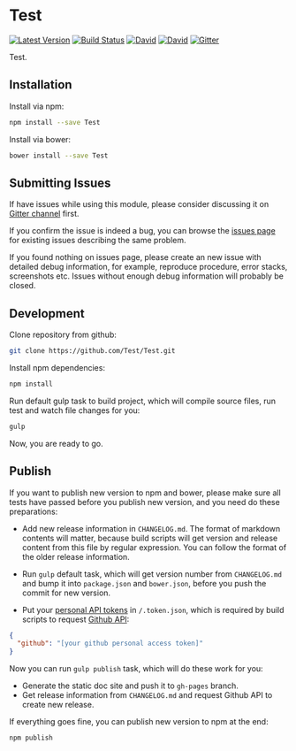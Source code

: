 # Test

[![Latest Version](https://img.shields.io/npm/v/Test.svg)](https://www.npmjs.com/package/Test)
[![Build Status](https://img.shields.io/travis/Test/Test.svg)](https://travis-ci.org/Test/Test)
[![David](https://img.shields.io/david/Test/Test.svg)](https://david-dm.org/Test/Test)
[![David](https://img.shields.io/david/dev/Test/Test.svg)](https://david-dm.org/Test/Test#info=devDependencies)
[![Gitter](https://img.shields.io/gitter/room/nwjs/nw.js.svg)](https://gitter.im/Test/Test)

Test.

## Installation

Install via npm:

```bash
npm install --save Test
```

Install via bower:

```bash
bower install --save Test
```

## Submitting Issues

If have issues while using this module, please consider discussing it on [Gitter channel](https://gitter.im/Test/Test) first.

If you confirm the issue is indeed a bug, you can browse the [issues page](https://github.com/Test/Test/issues) for existing issues describing the same problem.

If you found nothing on issues page, please create an new issue with detailed debug information, for example, reproduce procedure, error stacks, screenshots etc. Issues without enough debug information will probably be closed.

## Development

Clone repository from github:

```bash
git clone https://github.com/Test/Test.git
```

Install npm dependencies:

```bash
npm install
```

Run default gulp task to build project, which will compile source files, run test and watch file changes for you:

```bash
gulp
```

Now, you are ready to go.

## Publish

If you want to publish new version to npm and bower, please make sure all tests have passed before you publish new version, and you need do these preparations:

* Add new release information in `CHANGELOG.md`. The format of markdown contents will matter, because build scripts will get version and release content from this file by regular expression. You can follow the format of the older release information.

* Run `gulp` default task, which will get version number from `CHANGELOG.md` and bump it into `package.json` and `bower.json`, before you push the commit for new version.

* Put your [personal API tokens](https://github.com/blog/1509-personal-api-tokens) in `/.token.json`, which is required by build scripts to request [Github API](https://developer.github.com/v3/):

```json
{
  "github": "[your github personal access token]"
}
```

Now you can run `gulp publish` task, which will do these work for you:

* Generate the static doc site and push it to `gh-pages` branch.
* Get release information from `CHANGELOG.md` and request Github API to create new release.

If everything goes fine, you can publish new version to npm at the end:

```bash
npm publish
```
